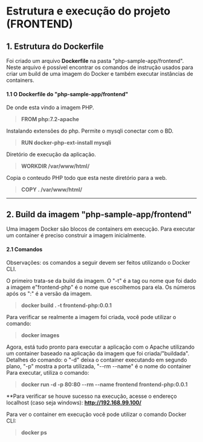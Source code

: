 # Estrutura e execução do projeto (FRONTEND)

## 1. Estrutura do Dockerfile

Foi criado um arquivo **Dockerfile** na pasta "php-sample-app/frontend". Neste arquivo é possível encontrar os comandos de instrução usados para criar um build de uma imagem do Docker e também executar instâncias de containers.

#### 1.1 O Dockerfile do "php-sample-app/frontend"

De onde esta vindo a imagem PHP.

> **FROM php:7.2-apache**

Instalando extensões do php. Permite o mysqli conectar com o BD.

> **RUN docker-php-ext-install mysqli**

Diretório de execução da aplicação.

> **WORKDIR /var/www/html/**

Copia o conteudo PHP todo que esta neste diretório para a web.

> **COPY . /var/www/html/**

---

## 2. Build da imagem "php-sample-app/frontend"

Uma imagem Docker são blocos de containers em execução.
Para executar um container é preciso construir a imagem inicialmente.

#### 2.1 Comandos

Observações: os comandos a seguir devem ser feitos utilizando o Docker CLI.

O primeiro trata-se da build da imagem. O "-t" é a tag ou nome que foi dado a imagem e"frontend-php" é o nome que escolhemos para ela. Os números após os ":" é a versão da imagem.

> **docker build . -t frontend-php:0.0.1**

Para verificar se realmente a imagem foi criada, você pode utilizar o comando:

> **docker images**

Agora, está tudo pronto para executar a aplicação com o Apache utilizando um container baseado na aplicação da imagem que foi criada/"buildada". Detalhes do comando: o "-d" deixa o container executando em segundo plano, "-p" mostra a porta utilizada, "--rm --name" é o nome do container
Para executar, utiliza o comando:

> **docker run -d -p 80:80 --rm --name frontend frontend-php:0.0.1**

**Para verificar se houve sucesso na execução, acesse o endereço localhost (caso seja windows): **http://192.168.99.100/**

Para ver o container em execução você pode utilizar o comando Docker CLI:

> **docker ps**
